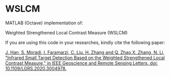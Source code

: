 # WSLCM

MATLAB (Octave) implementation of:

Weighted Strengthened Local Contrast Measure (WSLCM) 

If you are using this code in your researches, kindly cite the following paper:

[J. Han, S. Moradi, I. Faramarzi, C. Liu, H. Zhang and Q. Zhao,X. Zhang, N. Li, "Infrared Small Target Detection Based on the Weighted Strengthened Local Contrast Measure," in IEEE Geoscience and Remote Sensing Letters, doi: 10.1109/LGRS.2020.3004978.](https://ieeexplore.ieee.org/abstract/document/9130832)



